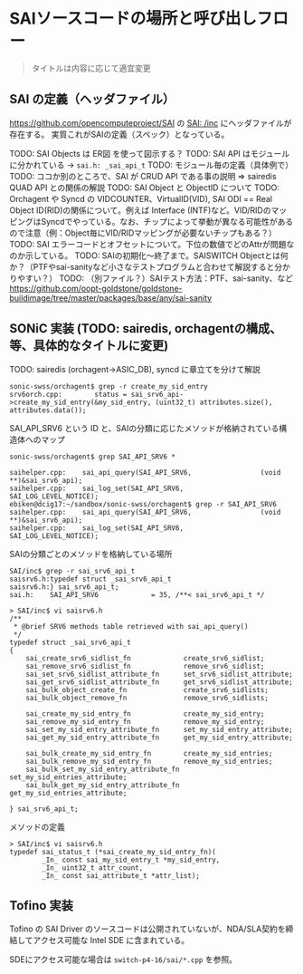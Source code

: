 # SAIソースコードの場所と呼び出しフロー

> タイトルは内容に応じて適宜変更

## SAI の定義（ヘッダファイル）

https://github.com/opencomputeproject/SAI の [SAI: /inc](https://github.com/opencomputeproject/SAI/tree/master/inc) にヘッダファイルが存在する。
実質これがSAIの定義（スペック）となっている。

TODO: SAI Objects は ER図 を使って図示する？
TODO: SAI API はモジュールに分かれている -> `sai.h: _sai_api_t`
TODO: モジュール毎の定義（具体例で）
TODO: ココか別のところで、SAI が CRUD API である事の説明 ⇒ sairedis QUAD API との関係の解説
TODO: SAI Object と ObjectID について
TODO: Orchagent や Syncd の VIDCOUNTER、VirtualID(VID), SAI ODI == Real Object ID(RID)の関係について。例えば Interface (INTF)など。VID/RIDのマッピングはSyncdでやっている。なお、チップによって挙動が異なる可能性があるので注意（例：Object毎にVID/RIDマッピングが必要ないチップもある？）
TODO: SAI エラーコードとオフセットについて。下位の数値でどのAttrが問題なのか示している。
TODO: SAIの初期化～終了まで。SAISWITCH Objectとは何か？（PTFやsai-sanityなど小さなテストプログラムと合わせて解説すると分かりやすい？）
TODO: （別ファイル？）SAIテスト方法：PTF、sai-sanity、など https://github.com/oopt-goldstone/goldstone-buildimage/tree/master/packages/base/any/sai-sanity


## SONiC 実装 (TODO: sairedis, orchagentの構成、等、具体的なタイトルに変更)

TODO: sairedis (orchagent->ASIC_DB), syncd に章立てを分けて解説

```
sonic-swss/orchagent$ grep -r create_my_sid_entry
srv6orch.cpp:        status = sai_srv6_api->create_my_sid_entry(&my_sid_entry, (uint32_t) attributes.size(), attributes.data());
```

SAI_API_SRV6 という ID と、SAIの分類に応じたメソッドが格納されている構造体へのマップ

```
sonic-swss/orchagent$ grep SAI_API_SRV6 *

saihelper.cpp:    sai_api_query(SAI_API_SRV6,                 (void **)&sai_srv6_api);
saihelper.cpp:    sai_log_set(SAI_API_SRV6,                   SAI_LOG_LEVEL_NOTICE);
ebiken@dcig17:~/sandbox/sonic-swss/orchagent$ grep -r SAI_API_SRV6
saihelper.cpp:    sai_api_query(SAI_API_SRV6,                 (void **)&sai_srv6_api);
saihelper.cpp:    sai_log_set(SAI_API_SRV6,                   SAI_LOG_LEVEL_NOTICE);
```

SAIの分類ごとのメソッドを格納している場所

```
SAI/inc$ grep -r sai_srv6_api_t
saisrv6.h:typedef struct _sai_srv6_api_t
saisrv6.h:} sai_srv6_api_t;
sai.h:    SAI_API_SRV6             = 35, /**< sai_srv6_api_t */

> SAI/inc$ vi saisrv6.h
/**
 * @brief SRV6 methods table retrieved with sai_api_query()
 */
typedef struct _sai_srv6_api_t
{
    sai_create_srv6_sidlist_fn             create_srv6_sidlist;
    sai_remove_srv6_sidlist_fn             remove_srv6_sidlist;
    sai_set_srv6_sidlist_attribute_fn      set_srv6_sidlist_attribute;
    sai_get_srv6_sidlist_attribute_fn      get_srv6_sidlist_attribute;
    sai_bulk_object_create_fn              create_srv6_sidlists;
    sai_bulk_object_remove_fn              remove_srv6_sidlists;

    sai_create_my_sid_entry_fn             create_my_sid_entry;
    sai_remove_my_sid_entry_fn             remove_my_sid_entry;
    sai_set_my_sid_entry_attribute_fn      set_my_sid_entry_attribute;
    sai_get_my_sid_entry_attribute_fn      get_my_sid_entry_attribute;

    sai_bulk_create_my_sid_entry_fn        create_my_sid_entries;
    sai_bulk_remove_my_sid_entry_fn        remove_my_sid_entries;
    sai_bulk_set_my_sid_entry_attribute_fn set_my_sid_entries_attribute;
    sai_bulk_get_my_sid_entry_attribute_fn get_my_sid_entries_attribute;

} sai_srv6_api_t;
```

メソッドの定義

```
> SAI/inc$ vi saisrv6.h
typedef sai_status_t (*sai_create_my_sid_entry_fn)(
        _In_ const sai_my_sid_entry_t *my_sid_entry,
        _In_ uint32_t attr_count,
        _In_ const sai_attribute_t *attr_list);
```

## Tofino 実装

Tofino の SAI Driver のソースコードは公開されていないが、NDA/SLA契約を締結してアクセス可能な Intel SDE に含まれている。

SDEにアクセス可能な場合は `switch-p4-16/sai/*.cpp` を参照。


